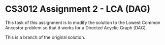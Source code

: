 # CS3012 Assignment 2 - LCA (DAG)

This task of this assignment is to modify the solution to the Lowest Common Ancestor problem so that it works for a Directed Acyclic Graph (DAG).

This is a branch of the original solution.
